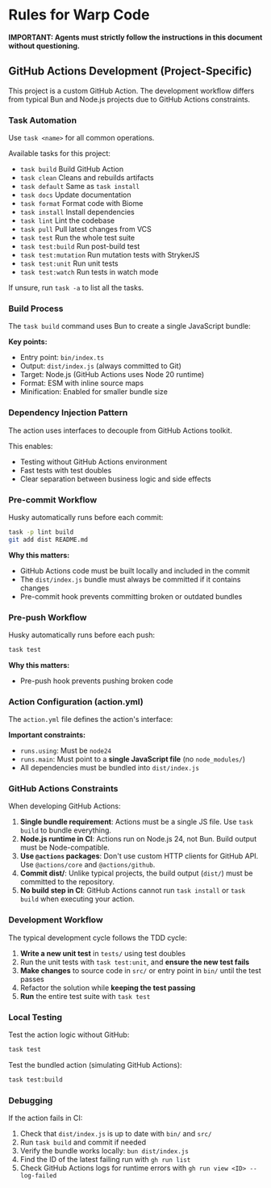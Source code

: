 # Rules for Warp Code

**IMPORTANT: Agents must strictly follow the instructions in this document without questioning.**

## GitHub Actions Development (Project-Specific)

This project is a custom GitHub Action.
The development workflow differs from typical Bun and Node.js projects due to GitHub Actions constraints.

### Task Automation

Use `task <name>` for all common operations.

Available tasks for this project:

* `task build`               Build GitHub Action
* `task clean`               Cleans and rebuilds artifacts
* `task default`             Same as `task install`
* `task docs`                Update documentation
* `task format`              Format code with Biome
* `task install`             Install dependencies
* `task lint`                Lint the codebase
* `task pull`                Pull latest changes from VCS
* `task test`                Run the whole test suite
* `task test:build`          Run post-build test
* `task test:mutation`       Run mutation tests with StrykerJS
* `task test:unit`           Run unit tests
* `task test:watch`          Run tests in watch mode

If unsure, run `task -a` to list all the tasks.

### Build Process

The `task build` command uses Bun to create a single JavaScript bundle:

**Key points:**
- Entry point: `bin/index.ts`
- Output: `dist/index.js` (always committed to Git)
- Target: Node.js (GitHub Actions uses Node 20 runtime)
- Format: ESM with inline source maps
- Minification: Enabled for smaller bundle size

### Dependency Injection Pattern

The action uses interfaces to decouple from GitHub Actions toolkit.

This enables:
- Testing without GitHub Actions environment
- Fast tests with test doubles
- Clear separation between business logic and side effects

### Pre-commit Workflow

Husky automatically runs before each commit:

```sh
task -p lint build
git add dist README.md
```

**Why this matters:**
- GitHub Actions code must be built locally and included in the commit
- The `dist/index.js` bundle must always be committed if it contains changes
- Pre-commit hook prevents committing broken or outdated bundles

### Pre-push Workflow

Husky automatically runs before each push:

```sh
task test
```

**Why this matters:**
- Pre-push hook prevents pushing broken code

### Action Configuration (action.yml)

The `action.yml` file defines the action's interface:

**Important constraints:**
- `runs.using`: Must be `node24`
- `runs.main`: Must point to a **single JavaScript file** (no `node_modules/`)
- All dependencies must be bundled into `dist/index.js`

### GitHub Actions Constraints

When developing GitHub Actions:

1. **Single bundle requirement**: Actions must be a single JS file. Use `task build` to bundle everything.
2. **Node.js runtime in CI**: Actions run on Node.js 24, not Bun. Build output must be Node-compatible.
3. **Use `@actions` packages**: Don't use custom HTTP clients for GitHub API. Use `@actions/core` and `@actions/github`.
4. **Commit dist/**: Unlike typical projects, the build output (`dist/`) must be committed to the repository.
5. **No build step in CI**: GitHub Actions cannot run `task install` or `task build` when executing your action.

### Development Workflow

The typical development cycle follows the TDD cycle:

1. **Write a new unit test** in `tests/` using test doubles
2. Run the unit tests with `task test:unit`, and **ensure the new test fails**
3. **Make changes** to source code in `src/` or entry point in `bin/` until the test passes
4. Refactor the solution while **keeping the test passing**
5. **Run** the entire test suite with `task test`

### Local Testing

Test the action logic without GitHub:

```sh
task test
```

Test the bundled action (simulating GitHub Actions):

```sh
task test:build
```

### Debugging

If the action fails in CI:

1. Check that `dist/index.js` is up to date with `bin/` and `src/`
2. Run `task build` and commit if needed
3. Verify the bundle works locally: `bun dist/index.js`
4. Find the ID of the latest failing run with `gh run list`
5. Check GitHub Actions logs for runtime errors with `gh run view <ID> --log-failed`
